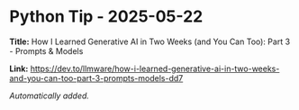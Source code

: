 # Python Tip - 2025-05-22

**Title:** How I Learned Generative AI in Two Weeks (and You Can Too): Part 3 - Prompts & Models

**Link:** https://dev.to/llmware/how-i-learned-generative-ai-in-two-weeks-and-you-can-too-part-3-prompts-models-dd7

_Automatically added._
